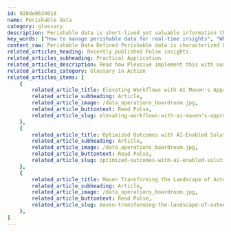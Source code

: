 ```yaml
---
id: 920de0634018
name: Perishable data
category: glossary
description: Perishable data is short-lived yet valuable information that requires immediate action to capture its benefits, often found in IoT edge computing scenarios, and can enhance real-time decision-making and operational responsiveness.
key_words: ["How to manage perishable data for real-time insights", "What is the business value of perishable data", "Best practices for handling IoT edge-generated perishable data", "How to leverage perishable data for swift business responsiveness", "What are the costs saved by discarding perishable data", "Strategies for effective perishable data utilization in business", "How perishable data impacts Internet of Things development", "Ways to respond to ephemeral data trends in retail", "Benefits of real-time data analysis in video surveillance", "How to optimize industrial telemetry with perishable data."]
content_raw: Perishable Data Defined Perishable data is characterized by information that possesses ephemeral business value, which depreciates considerably over time and must be acted upon promptly to extract any benefit from it. This type of data is frequently generated within an Internet of Things (IoT) edge computing environment. Business Advantages of Harnessing Perishable Data Despite the transitional nature of perishable data potentially making it challenging to predict and appropriately respond to sudden changes in business trends, effective management of this type of data can yield significant benefits. Some of the primary advantages include - Real-Time Insights Perishable data can deliver near-instantaneous insights. This is particularly relevant to IoT/edge-generated data like industrial telemetry information, retail transaction data, and video surveillance feeds. - Swift Responsiveness Data sourced from edge computing devices can drastically reduce time-to-action and speed up response time, allowing businesses to react quickly and effectively to changing conditions or emerging situations. - Data Discardability Given that perishable data maintains its usefulness for a brief span of time—often just a matter of hours—it isn't essential to preserve it long-term within a data center. Instead, it can be disposed of post-use, leading to significant savings in terms of data storage space and associated costs.</p> At Maven Technologies, we understand the value of perishable data and are adept at leveraging it to drive efficient business operations. Our tech-savvy professionals help unlock productivity by implementing elite technologies effectively and efficiently. With a vision to deliver value at scale, we help businesses and governmental bodies to embrace the modern world, always keeping an eye on their bottom line. Leveraging our combined experience and expertise, we help you see the definitive business benefits of technology implemented the Maven way.
related_articles_heading: Recently published Pulse insights.
related_articles_subheading: Practical Application
related_articles_description: Read how Plexsive implement this with our clients.
related_articles_category: Glossary in Action
related_articles_items: [
	{
		related_article_title: Elevating Workflows with AI Maven's Approach,
		related_article_subheading: Article,
		related_article_image: /data_operations_boardroom.jpg,
		related_article_buttontext: Read Pulse,
		related_article_slug: elevating-workflows-with-ai-maven's-approach
	},
	{
		related_article_title: Optimized Outcomes with AI-Enabled Solutions,
		related_article_subheading: Article,
		related_article_image: /data_operations_boardroom.jpg,
		related_article_buttontext: Read Pulse,
		related_article_slug: optimized-outcomes-with-ai-enabled-solutions
	},
	{
		related_article_title: Maven Transforming the Landscape of Autonomous Vehicles,
		related_article_subheading: Article,
		related_article_image: /data_operations_boardroom.jpg,
		related_article_buttontext: Read Pulse,
		related_article_slug: maven-transforming-the-landscape-of-autonomous-vehicles
	},
]
---
```

